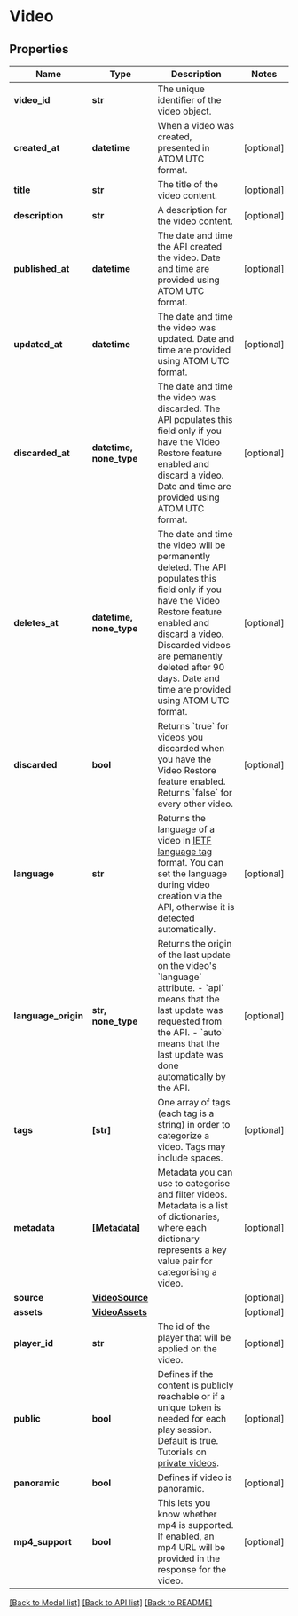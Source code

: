 # Video

## Properties
Name | Type | Description | Notes
------------ | ------------- | ------------- | -------------
**video_id** | **str** | The unique identifier of the video object. | 
**created_at** | **datetime** | When a video was created, presented in ATOM UTC format. | [optional] 
**title** | **str** | The title of the video content.  | [optional] 
**description** | **str** | A description for the video content.  | [optional] 
**published_at** | **datetime** | The date and time the API created the video. Date and time are provided using ATOM UTC format. | [optional] 
**updated_at** | **datetime** | The date and time the video was updated. Date and time are provided using ATOM UTC format. | [optional] 
**discarded_at** | **datetime, none_type** | The date and time the video was discarded. The API populates this field only if you have the Video Restore feature enabled and discard a video. Date and time are provided using ATOM UTC format. | [optional] 
**deletes_at** | **datetime, none_type** | The date and time the video will be permanently deleted. The API populates this field only if you have the Video Restore feature enabled and discard a video. Discarded videos are pemanently deleted after 90 days. Date and time are provided using ATOM UTC format. | [optional] 
**discarded** | **bool** | Returns &#x60;true&#x60; for videos you discarded when you have the Video Restore feature enabled. Returns &#x60;false&#x60; for every other video. | [optional] 
**language** | **str** | Returns the language of a video in [IETF language tag](https://en.wikipedia.org/wiki/IETF_language_tag) format. You can set the language during video creation via the API, otherwise it is detected automatically. | [optional] 
**language_origin** | **str, none_type** | Returns the origin of the last update on the video&#39;s &#x60;language&#x60; attribute.  - &#x60;api&#x60; means that the last update was requested from the API. - &#x60;auto&#x60; means that the last update was done automatically by the API. | [optional] 
**tags** | **[str]** | One array of tags (each tag is a string) in order to categorize a video. Tags may include spaces.   | [optional] 
**metadata** | [**[Metadata]**](Metadata.md) | Metadata you can use to categorise and filter videos. Metadata is a list of dictionaries, where each dictionary represents a key value pair for categorising a video.  | [optional] 
**source** | [**VideoSource**](VideoSource.md) |  | [optional] 
**assets** | [**VideoAssets**](VideoAssets.md) |  | [optional] 
**player_id** | **str** | The id of the player that will be applied on the video.  | [optional] 
**public** | **bool** | Defines if the content is publicly reachable or if a unique token is needed for each play session. Default is true. Tutorials on [private videos](https://api.video/blog/endpoints/private-videos/).  | [optional] 
**panoramic** | **bool** | Defines if video is panoramic.  | [optional] 
**mp4_support** | **bool** | This lets you know whether mp4 is supported. If enabled, an mp4 URL will be provided in the response for the video.  | [optional] 

[[Back to Model list]](../README.md#documentation-for-models) [[Back to API list]](../README.md#documentation-for-api-endpoints) [[Back to README]](../README.md)


